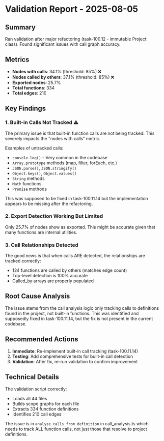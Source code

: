 # Validation Report - 2025-08-05

## Summary

Ran validation after major refactoring (task-100.12 - immutable Project class). Found significant issues with call graph accuracy.

## Metrics

- **Nodes with calls**: 34.1% (threshold: 85%) ❌
- **Nodes called by others**: 37.1% (threshold: 85%) ❌
- **Exported nodes**: 25.7%
- **Total functions**: 334
- **Total edges**: 210

## Key Findings

### 1. Built-in Calls Not Tracked ⚠️

The primary issue is that built-in function calls are not being tracked. This severely impacts the "nodes with calls" metric.

Examples of untracked calls:
- `console.log()` - Very common in the codebase
- `Array.prototype` methods (map, filter, forEach, etc.)
- `JSON.parse()`, `JSON.stringify()`
- `Object.keys()`, `Object.values()`
- `String` methods
- `Math` functions
- `Promise` methods

This was supposed to be fixed in task-100.11.14 but the implementation appears to be missing after the refactoring.

### 2. Export Detection Working But Limited

Only 25.7% of nodes show as exported. This might be accurate given that many functions are internal utilities.

### 3. Call Relationships Detected

The good news is that when calls ARE detected, the relationships are tracked correctly:
- 124 functions are called by others (matches edge count)
- Top-level detection is 100% accurate
- Called_by arrays are properly populated

## Root Cause Analysis

The issue stems from the call analysis logic only tracking calls to definitions found in the project, not built-in functions. This was identified and supposedly fixed in task-100.11.14, but the fix is not present in the current codebase.

## Recommended Actions

1. **Immediate**: Re-implement built-in call tracking (task-100.11.14)
2. **Testing**: Add comprehensive tests for built-in call detection
3. **Validation**: After fix, re-run validation to confirm improvement

## Technical Details

The validation script correctly:
- Loads all 44 files
- Builds scope graphs for each file
- Extracts 334 function definitions
- Identifies 210 call edges

The issue is in `analyze_calls_from_definition` in call_analysis.ts which needs to track ALL function calls, not just those that resolve to project definitions.